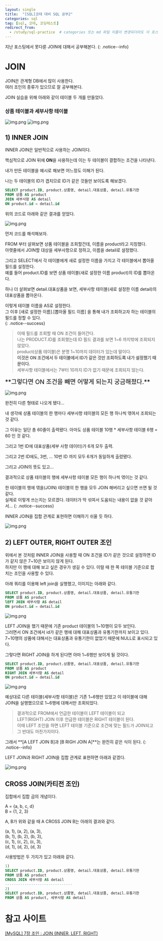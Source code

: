 ```yaml
---
layout: single
title:  "[SQL]코테 대비 SQL 공부2"
categories: sql
tag: [sql, 코테, 코딩테스트]
redirect_from:
  - /study/sql-practice  # categories 또는 md 파일 이름이 변경되더라도 이 포스트로 올 수 있도록 redirect
---
```


지난 포스팅에서 못다룬 JOIN에 대해서 공부해본다.
{: .notice--info}

# JOIN

JOIN은 관계형 DB에서 많이 사용한다.  
여러 조인의 종류가 있으므로 잘 공부해본다.

JOIN 실습을 위해 아래와 같이 테이블 두 개를 만들었다.

### 상품 테이블과 세부사항 테이블

![img.png](/images/2024-03-24/product-table.png) ![img.png](/images/2024-03-24/detail-table.png)


## 1) INNER JOIN

INNER JOIN은 일반적으로 사용하는 JOIN이다.

핵심적으로 JOIN 뒤에 **ON**을 사용하는데 이는 두 테이블이 결합하는 조건을 나타낸다.

내가 만든 테이블을 예시로 해보면 어느정도 이해가 된다.

나는 두 테이블의 ID가 겹치므로 ID가 같은 것들만 보이도록 해보겠다.

```sql
SELECT product.ID, product.상품명, detail.대표상품, detail.유통기한
FROM 상품 AS product
JOIN 세부사항 AS detail
ON product.id = detail.id
```
위의 코드로 아래와 같은 결과를 얻었다.  

![img.png](/images/2024-03-24/inner-join-ex.png)

먼저 코드를 해석해보자.

FROM 부터 살펴보면 상품 테이블을 조회할건데, 이름을 product라고 지칭했다.  
아랫줄에서 JOIN할 대상을 세부사항으로 정하고, 이름을 detail로 설정했다.

그리고 SELECT에서 각 테이블에게 새로 설정한 이름을 가지고 각 테이블에서 뽑아올 필드를 설정한다.  
예를 들어 product.ID를 보면 상품 테이블(새로 설정한 이름 product)의 ID를 뽑아온다.  

하나 더 살펴보면 detail.대표상품을 보면, 세부사항 테이블(새로 설정한 이름 detail)의 대표상품을 뽑아온다.


이렇게 테이블 이름을 AS로 설정한다.  
그 이후 [새로 설정한 이름].[뽑아올 필드 이름] 을 통해 내가 조회하고자 하는 테이블의 필드를 정할 수 있다.  
{: .notice--success}

>이때 필드를 조회할 때 ON 조건이 들어간다.  
나는 PRODUCT.ID를 조회했는데 ID 필드 결과를 보면 1~6 까지밖에 조회되지 않았다.  
product(상품 테이블)은 분명 1~10까지 데이터가 있는데 말이다.  
**이것은 ON 조건에서 두 테이블에서 ID가 같은 것만 조회하도록 내가 설정했기 때문이다.**  
세부사항 테이블에서는 7부터 10까지 ID가 없기 때문에 조회되지 않는다.



<span style="font-size: 20px; color: black">
**그렇다면 ON 조건을 빼면 어떻게 되는지 궁금해졌다.**
</span>

![img.png](/images/2024-03-24/on-remove.png)  

완전히 다른 형태로 나오게 됐다...  

내 생각에 상품 테이블의 한 행마다 세부사항 테이블의 모든 행 하나씩 엮여서 조회되는 것 같다.  

그 이유는 일단 총 60줄이 출력됐다. 아마도 상품 테이블 10행 * 세부사항 테이블 6행 = 60 인 것 같다.  

그리고 1번 ID에 대표상품(세부 사항 데이터)가 6개 모두 출력.  

그리고 2번 ID에도, 3번, ... 10번 ID 까지 모두 6개가 동일하게 출렸됐다.  

그리고 JOIN의 뜻도 있고...  

결과적으로 상품 테이블의 행에 세부사항 테이블 모든 행이 하나씩 엮이는 것 같다.

한 테이블의 행에 엮을(JOIN) 테이블의 한 행을 모두 JOIN 해버리고 싶으면 쓰면 될 것 같다.  
실제로 이렇게 쓰는지는 모르겠다. 데이터가 막 섞여서 도움되는 내용이 없을 것 같아서...
{: .notice--success}

INNER JOIN을 집합 관계로 표현하면 이해하기 쉬울 듯 하다.

![img.png](/images/2024-03-24/inner-join-set-relation.png)

## 2) LEFT OUTER, RIGHT OUTER 조인

위에서 본 것처럼 INNER JOIN을 사용할 때 ON 조건을 ID가 같은 것으로 설정하면 ID가 같지 않은 7~10은 보이지 않게 된다.    
하지만 이 행에 대해 보고 싶은 경우가 생길 수 있다. 
이럴 때 한 쪽 테이블 기준으로 합치는 조인을 사용할 수 있다.

아래 쿼리를 이용해 left join을 실행했고, 이미지는 아래와 같다.

```sql
SELECT product.ID, product.상품명, detail.대표상품, detail.유통기한
FROM 상품 AS product
lEFT JOIN 세부사항 AS detail
ON product.id = detail.id
```
![img.png](/images/2024-03-24/left-join-ex.png)

LEFT JOIN을 했기 때문에 기존 product 테이블의 1~10행이 모두 보인다.  
그러면서 ON 조건에서 id가 같은 행에 대해 대표상품과 유통기한까지 보이고 있다.  
7~10행의 상품에 대해서는 대표상품과 유통기한이 없었기 때문에 NULL로 표시되고 있다.  

그렇다면 RIGHT JOIN을 하게 된다면 아마 1~6행만 보이게 될 것이다.  

```sql
SELECT product.ID, product.상품명, detail.대표상품, detail.유통기한
FROM 상품 AS product
RIGHT JOIN 세부사항 AS detail
ON product.id = detail.id
```
![img.png](/images/2024-03-24/right-join-ex.png)

예상대로 다른 테이블(세부사항 테이블)은 기존 1~6행만 있었고
이 테이블에 대해 JOIN을 실행했으므로 1~6행에 대해서만 조회되었다.  

> 결과적으로 FROM에서 언급한 테이블이 LEFT 테이블이 되고  
> LEFT(RIGHT) JOIN 이후 언급한 테이블은 RIGHT 테이블이 된다.  
> 이때 LEFT 조인을 하면 LEFT 테이블 기준으로 조건에 맞는 필드가 JOIN되고  
> 그 반대도 마찬가지이다.

그래서 **[A LEFT JOIN B]과 [B RIGH JOIN A]**는 완전히 같은 식이 된다.
{: .notice--info}

LEFT JOIN과 RIGHT JOIN을 집합 관계로 표현하면 아래과 같겠다.  

![img.png](/images/2024-03-24/a-left_and_a-right-set.png)

## CROSS JOIN(카티전 조인)

집합에서 집합 곱의 개념이다.

A = {a, b, c, d}  
B = {1, 2, 3} 

A, B가 위와 같을 때 A CROSS JOIN B는 아래의 결과와 같다.

(a, 1), (a, 2), (a, 3),  
(b, 1), (b, 2), (b, 3),  
(c, 1), (c, 2), (c, 3),  
(d, 1), (d, 2), (d, 3)  

사용방법은 두 가지가 있고 아래와 같다.

```sql
1)
SELECT product.ID, product.상품명, detail.대표상품, detail.유통기한
FROM 상품 AS product
CROSS JOIN 세부사항 AS detail
-------------------------------
2)
SELECT product.ID, product.상품명, detail.대표상품, detail.유통기한
FROM 상품 AS product, 세부사항 AS detail
```

# 참고 사이트
[[MySQL] 7장 조인 : JOIN (INNER, LEFT, RIGHT)](https://futurists.tistory.com/17)